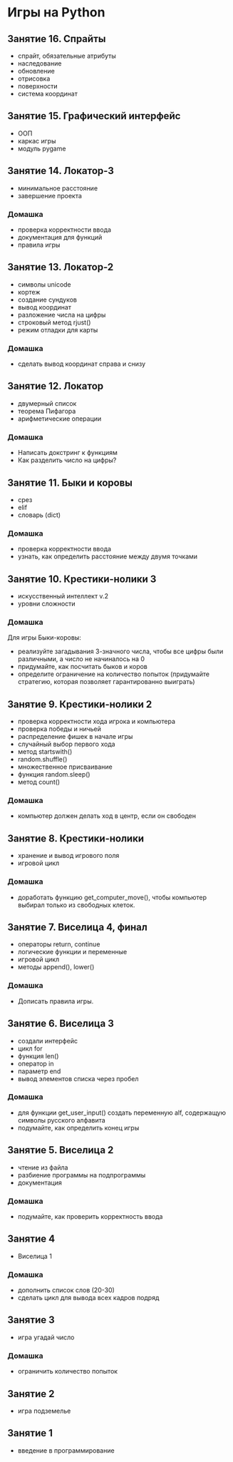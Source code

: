# Игры на Python
## Занятие 16. Спрайты
+ спрайт, обязательные атрибуты
+ наследование
+ обновление
+ отрисовка
+ поверхности
+ система координат

## Занятие 15. Графический интерфейс
+ ООП
+ каркас игры
+ модуль pygame

## Занятие 14. Локатор-3
+ минимальное расстояние
+ завершение проекта

### Домашка
+ проверка корректности ввода
+ документация для функций
+ правила игры

## Занятие 13. Локатор-2
+ символы unicode
+ кортеж
+ создание сундуков
+ вывод координат
+ разложение числа на цифры
+ строковый метод rjust()
+ режим отладки для карты

### Домашка
+ сделать вывод координат справа и снизу

## Занятие 12. Локатор
+ двумерный список
+ теорема Пифагора
+ арифметические операции

### Домашка
+ Написать докстринг к функциям
+ Как разделить число на цифры?
## Занятие 11. Быки и коровы
+ срез
+ elif
+ словарь (dict)

### Домашка
+ проверка корректности ввода
+ узнать, как определить расстояние между двумя точками

## Занятие 10. Крестики-нолики 3
+ искусственный интеллект v.2
+ уровни сложности

### Домашка
Для игры Быки-коровы:
+ реализуйте загадывания 3-значного числа, чтобы все цифры были различными, а число не начиналось на 0
+ придумайте, как посчитать быков и коров
+ определите ограничение на количество попыток (придумайте стратегию, которая позволяет гарантированно выиграть)

## Занятие 9. Крестики-нолики 2
+ проверка корректности хода игрока и компьютера
+ проверка победы и ничьей
+ распределение фишек в начале игры
+ случайный выбор первого хода
+ метод startswith()
+ random.shuffle()
+ множественное присваивание
+ функция random.sleep()
+ метод count()

### Домашка
+ компьютер должен делать ход в центр, если он свободен

## Занятие 8. Крестики-нолики
+ хранение и вывод игрового поля
+ игровой цикл
### Домашка
+ доработать функцию get_computer_move(), чтобы компьютер выбирал только из свободных клеток.
## Занятие 7. Виселица 4, финал
+ операторы return, continue
+ логические функции и переменные
+ игровой цикл
+ методы append(), lower()
### Домашка
+ Дописать правила игры.
## Занятие 6. Виселица 3
+ создали интерфейс
+ цикл for
+ функция len()
+ оператор in
+ параметр end
+ вывод элементов списка через пробел
### Домашка
+ для функции get_user_input() создать переменную alf, содержащую символы русского алфавита
+ подумайте, как определить конец игры

## Занятие 5. Виселица 2
+ чтение из файла
+ разбиение программы на подпрограммы
+ документация

### Домашка
+ подумайте, как проверить корректность ввода

## Занятие 4
+ Виселица 1

### Домашка
+ дополнить список слов (20-30)
+ сделать цикл для вывода всех кадров подряд

## Занятие 3
+ игра угадай число

### Домашка
+ ограничить количество попыток

## Занятие 2
+ игра подземелье

## Занятие 1
+ введение в программирование


